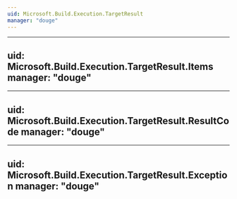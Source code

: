 ```yaml
---
uid: Microsoft.Build.Execution.TargetResult
manager: "douge"
---
```


---
uid: Microsoft.Build.Execution.TargetResult.Items
manager: "douge"
---

---
uid: Microsoft.Build.Execution.TargetResult.ResultCode
manager: "douge"
---

---
uid: Microsoft.Build.Execution.TargetResult.Exception
manager: "douge"
---

